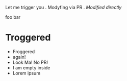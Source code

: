 Let me trigger you . 
Modyfing via PR . 
*Modified directly*

foo bar

# Troggered
* Froggered
* again!
* Look Ma! No PR!
* I am empty inside
* Lorem ipsum
